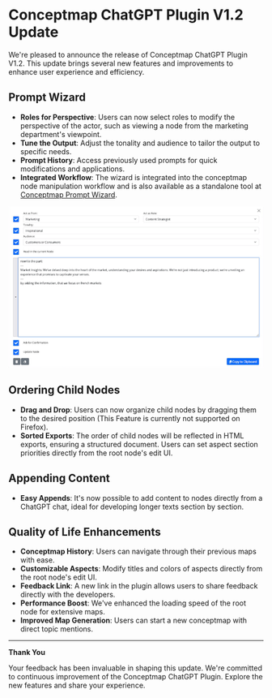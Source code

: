 # Conceptmap ChatGPT Plugin V1.2 Update

We're pleased to announce the release of Conceptmap ChatGPT Plugin V1.2. This update brings several new features and improvements to enhance user experience and efficiency.

## Prompt Wizard

- **Roles for Perspective**: Users can now select roles to modify the perspective of the actor, such as viewing a node from the marketing department's viewpoint.
- **Tune the Output**: Adjust the tonality and audience to tailor the output to specific needs.
- **Prompt History**: Access previously used prompts for quick modifications and applications.
- **Integrated Workflow**: The wizard is integrated into the conceptmap node manipulation workflow and is also available as a standalone tool at [Conceptmap Prompt Wizard](https://app.concept-map.com/prompt-wizard).

![Prompt Wizard](announce_V1.2/prompt-wizard.png)

## Ordering Child Nodes

- **Drag and Drop**: Users can now organize child nodes by dragging them to the desired position (This Feature is currently not supported on Firefox).
- **Sorted Exports**: The order of child nodes will be reflected in HTML exports, ensuring a structured document. Users can set aspect section priorities directly from the root node's edit UI.

## Appending Content

- **Easy Appends**: It's now possible to add content to nodes directly from a ChatGPT chat, ideal for developing longer texts section by section.

## Quality of Life Enhancements

- **Conceptmap History**: Users can navigate through their previous maps with ease.
- **Customizable Aspects**: Modify titles and colors of aspects directly from the root node's edit UI.
- **Feedback Link**: A new link in the plugin allows users to share feedback directly with the developers.
- **Performance Boost**: We've enhanced the loading speed of the root node for extensive maps.
- **Improved Map Generation**: Users can start a new conceptmap with direct topic mentions.

---

**Thank You**

Your feedback has been invaluable in shaping this update. We're committed to continuous improvement of the Conceptmap ChatGPT Plugin. Explore the new features and share your experience.
